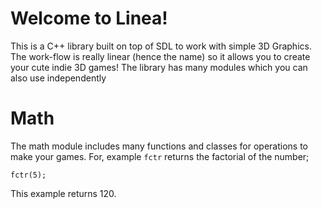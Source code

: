 # **Welcome to Linea!**

This is a C++ library built on top of SDL to work with simple 3D Graphics.
The work-flow is really linear (hence the name) so it allows you to create your cute indie 3D games!
The library has many modules which you can also use independently

# Math

The math module includes many functions and classes for operations to make your games.
For, example `fctr` returns the factorial of the number;
```
fctr(5);
```
This example returns 120.
